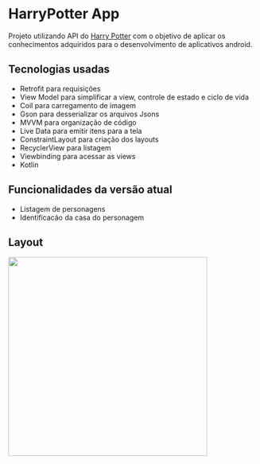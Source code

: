 # HarryPotter App

Projeto utilizando API do [Harry Potter](https://hp-api.onrender.com/) com o objetivo de aplicar os conhecimentos adquiridos para o desenvolvimento de aplicativos android.

## Tecnologias usadas
- Retrofit para requisições
- View Model para simplificar a view, controle de estado e ciclo de vida
- Coil para carregamento de imagem
- Gson para desserializar os arquivos Jsons
- MVVM para organização de código
- Live Data para emitir itens para a tela
- ConstraintLayout para criação dos layouts
- RecyclerView para listagem 
- Viewbinding para acessar as views
- Kotlin

## Funcionalidades da versão atual
- Listagem de personagens
- Identificacão da casa do personagem

## Layout
<img src="https://user-images.githubusercontent.com/106832437/227802290-92e3e70d-467d-4582-97b9-e53d006672c8.png" width="400">
